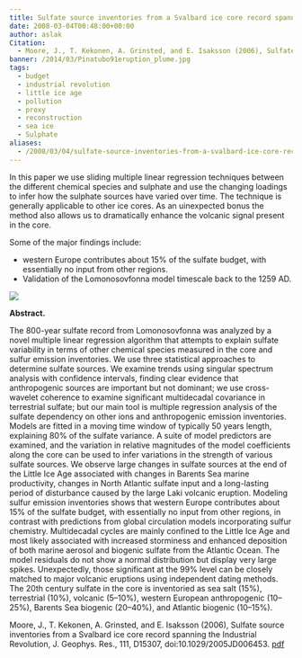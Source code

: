 ```yaml
---
title: Sulfate source inventories from a Svalbard ice core record spanning the Industrial Revolution.
date: 2008-03-04T00:48:00+00:00
author: aslak
Citation:
  - Moore, J., T. Kekonen, A. Grinsted, and E. Isaksson (2006), Sulfate source inventories from a Svalbard ice core record spanning the Industrial Revolution, J. Geophys. Res., 111, D15307, doi:10.1029/2005JD006453.
banner: /2014/03/Pinatubo91eruption_plume.jpg
tags:
  - budget
  - industrial revolution
  - little ice age
  - pollution
  - proxy
  - reconstruction
  - sea ice
  - Sulphate
aliases:
  - /2008/03/04/sulfate-source-inventories-from-a-svalbard-ice-core-record-spanning-the-industrial-revolution/
---
```

In this paper we use sliding multiple linear regression techniques between the different chemical species and sulphate and use the changing loadings to infer how the sulphate sources have varied over time. The technique is generally applicable to other ice cores. As an uinexpected bonus the method also allows us to dramatically enhance the volcanic signal present in the core.
<!--more--> 
Some of the major findings include:

  * western Europe contributes about 15% of the sulfate budget, with essentially no input from other regions.
  * Validation of the Lomonosovfonna model timescale back to the 1259 AD.

![](/2016/02/so4sources.jpg)

**Abstract.**

The 800-year sulfate record from Lomonosovfonna was analyzed by a novel multiple linear regression algorithm that attempts to explain sulfate variability in terms of other chemical species measured in the core and sulfur emission inventories. We use three statistical approaches to determine sulfate sources. We examine trends using singular spectrum analysis with confidence intervals, finding clear evidence that anthropogenic sources are important but not dominant; we use cross-wavelet coherence to examine significant multidecadal covariance in terrestrial sulfate; but our main tool is multiple regression analysis of the sulfate dependency on other ions and anthropogenic emission inventories. Models are fitted in a moving time window of typically 50 years length, explaining 80% of the sulfate variance. A suite of model predictors are examined, and the variation in relative magnitudes of the model coefficients along the core can be used to infer variations in the strength of various sulfate sources. We observe large changes in sulfate sources at the end of the Little Ice Age associated with changes in Barents Sea marine productivity, changes in North Atlantic sulfate input and a long-lasting period of disturbance caused by the large Laki volcanic eruption. Modeling sulfur emission inventories shows that western Europe contributes about 15% of the sulfate budget, with essentially no input from other regions, in contrast with predictions from global circulation models incorporating sulfur chemistry. Multidecadal cycles are mainly confined to the Little Ice Age and most likely associated with increased storminess and enhanced deposition of both marine aerosol and biogenic sulfate from the Atlantic Ocean. The model residuals do not show a normal distribution but display very large spikes. Unexpectedly, those significant at the 99% level can be closely matched to major volcanic eruptions using independent dating methods. The 20th century sulfate in the core is inventoried as sea salt (15%), terrestrial (10%), volcanic (5–10%), western European anthropogenic (10–25%), Barents Sea biogenic (20–40%), and Atlantic biogenic (10–15%).

Moore, J., T. Kekonen, A. Grinsted, and E. Isaksson (2006), Sulfate source inventories from a Svalbard ice core record spanning the Industrial Revolution, J. Geophys. Res., 111, D15307, doi:10.1029/2005JD006453. [pdf](/2016/02/Moore-jgr06b-LFonna-Sulphate.pdf)
